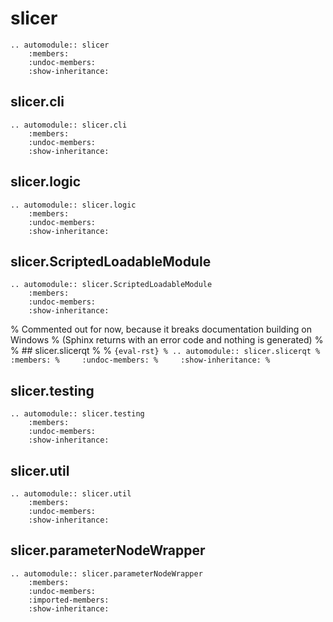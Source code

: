 # slicer

```{eval-rst}
.. automodule:: slicer
    :members:
    :undoc-members:
    :show-inheritance:
```

## slicer.cli

```{eval-rst}
.. automodule:: slicer.cli
    :members:
    :undoc-members:
    :show-inheritance:
```

## slicer.logic

```{eval-rst}
.. automodule:: slicer.logic
    :members:
    :undoc-members:
    :show-inheritance:
```

## slicer.ScriptedLoadableModule

```{eval-rst}
.. automodule:: slicer.ScriptedLoadableModule
    :members:
    :undoc-members:
    :show-inheritance:
```

% Commented out for now, because it breaks documentation building on Windows
% (Sphinx returns with an error code and nothing is generated)
%
% ## slicer.slicerqt
%
% ```{eval-rst}
% .. automodule:: slicer.slicerqt
%     :members:
%     :undoc-members:
%     :show-inheritance:
% ```

## slicer.testing

```{eval-rst}
.. automodule:: slicer.testing
    :members:
    :undoc-members:
    :show-inheritance:
```

## slicer.util

```{eval-rst}
.. automodule:: slicer.util
    :members:
    :undoc-members:
    :show-inheritance:
```

## slicer.parameterNodeWrapper

```{eval-rst}
.. automodule:: slicer.parameterNodeWrapper
    :members:
    :undoc-members:
    :imported-members:
    :show-inheritance:
```
